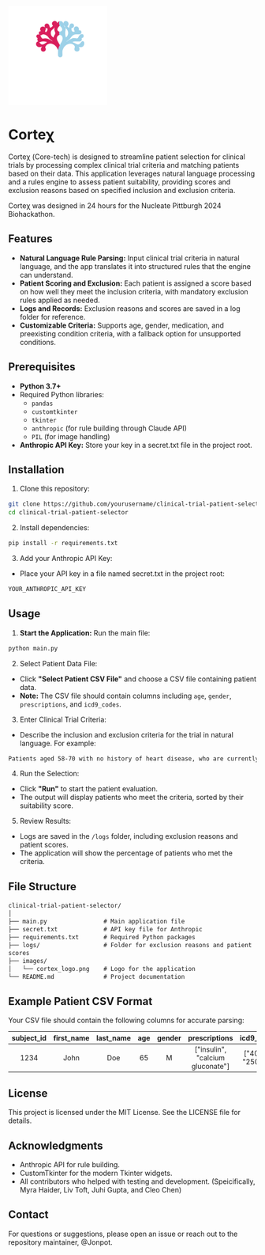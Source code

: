 <img src="cortex_logo.png" alt="Logo" width="200" />

# Corteχ
Corteχ (Core-tech) is designed to streamline patient selection for clinical trials by processing complex clinical trial criteria and matching patients based on their data. This application leverages natural language processing and a rules engine to assess patient suitability, providing scores and exclusion reasons based on specified inclusion and exclusion criteria.

Corteχ was designed in 24 hours for the Nucleate Pittburgh 2024 Biohackathon.

## Features
- **Natural Language Rule Parsing:** Input clinical trial criteria in natural language, and the app translates it into structured rules that the engine can understand.
- **Patient Scoring and Exclusion:** Each patient is assigned a score based on how well they meet the inclusion criteria, with mandatory exclusion rules applied as needed.
- **Logs and Records:** Exclusion reasons and scores are saved in a log folder for reference.
- **Customizable Criteria:** Supports age, gender, medication, and preexisting condition criteria, with a fallback option for unsupported conditions.

## Prerequisites
- **Python 3.7+**
- Required Python libraries:
  - `pandas`
  - `customtkinter`
  - `tkinter`
  - `anthropic` (for rule building through Claude API)
  - `PIL` (for image handling)
- **Anthropic API Key:** Store your key in a secret.txt file in the project root.

## Installation
1. Clone this repository:

```bash
git clone https://github.com/yourusername/clinical-trial-patient-selector.git
cd clinical-trial-patient-selector
```

2. Install dependencies:

```bash
pip install -r requirements.txt
```

3. Add your Anthropic API Key:

- Place your API key in a file named secret.txt in the project root:
```txt
YOUR_ANTHROPIC_API_KEY
```

## Usage
1. **Start the Application:** Run the main file:

```bash
python main.py
```
2. Select Patient Data File:
- Click **"Select Patient CSV File"** and choose a CSV file containing patient data.
- **Note:** The CSV file should contain columns including `age`, `gender`, `prescriptions`, and `icd9_codes`.

3. Enter Clinical Trial Criteria:
- Describe the inclusion and exclusion criteria for the trial in natural language. For example:
```txt
Patients aged 58-70 with no history of heart disease, who are currently not on insulin.
```
4. Run the Selection:
- Click **"Run"** to start the patient evaluation.
- The output will display patients who meet the criteria, sorted by their suitability score.
5. Review Results:
- Logs are saved in the `/logs` folder, including exclusion reasons and patient scores.
- The application will show the percentage of patients who met the criteria.

## File Structure
```plaintext
clinical-trial-patient-selector/
│
├── main.py                # Main application file
├── secret.txt             # API key file for Anthropic
├── requirements.txt       # Required Python packages
├── logs/                  # Folder for exclusion reasons and patient scores
├── images/
│   └── cortex_logo.png    # Logo for the application
└── README.md              # Project documentation
```
## Example Patient CSV Format
Your CSV file should contain the following columns for accurate parsing:

| subject_id | first_name | last_name | age | gender | prescriptions | icd9_codes |
| :-: | :-: | :-: | :-: | :-: | :-: | :-: | 
| 1234 | John |Doe | 65 | M | ["insulin", "calcium gluconate"] | ["401.9", "250.00"] |

## License
This project is licensed under the MIT License. See the LICENSE file for details.

## Acknowledgments
- Anthropic API for rule building.
- CustomTkinter for the modern Tkinter widgets.
- All contributors who helped with testing and development. (Speicifically, Myra Haider, Liv Toft, Juhi Gupta, and Cleo Chen)

## Contact
For questions or suggestions, please open an issue or reach out to the repository maintainer, @Jonpot.

